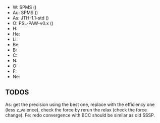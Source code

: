 
- W: SPMS ()
- Au: SPMS ()
- As: JTH-1.1-std ()
- O: PSL-PAW-v0.x ()
- H:
- He:
- Li:
- Be:
- B:
- C:
- N:
- O:
- F:
- Ne:


## TODOS

As: get the precision using the best one, replace with the efficiency one (less z_valence), check the force by rerun the relax (check the force change). 
Fe: redo convergence with BCC should be similar as old SSSP. 
